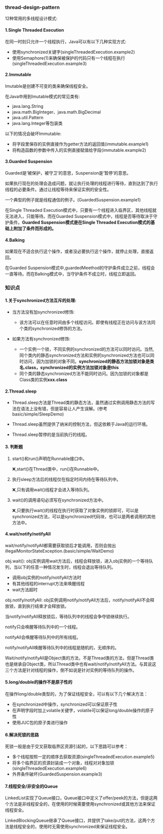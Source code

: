 ### thread-design-pattern

12种常用的多线程设计模式:



#### 1.Single Threaded Execution 

在同一时刻只允许一个线程执行，Java可以有以下几种实现方式:

* 使用synchronized关键字(singleThreadedExecution.example2)
* 使用Semaphore(1)来确保被保护的代码只有一个线程在执行(singleThreadedExecution.example3)



#### 2.Immutable

Imutable是创建不可变的类来确保线程安全。

在Java中用到Imutable模式的常见类有:

* java.lang.String
* java.math.BigInteger、java.math.BigDecimal
* java.util.Pattern
* java.lang.Integer等包装类



以下的情况会破坏Immutable:

* 将字段里保存的实例直接作为getter方法的返回值(immutable.example1)
* 将构造函数的参数中传入的实例直接赋值给字段(immutable.example2)



#### 3.Guarded Suspension

Guarded是‘被保护，被守卫’的意思，Suspension是‘暂停’的意思。

如果执行现在的处理会造成问题，就让执行处理的线程进行等待，直到达到了执行线程的必要条件。通过让线程等待来保证实例的安全性。

一个典型的例子就是线程通信的例子。(GuardedSuspension.example1)

在Single Threaded Execution模式中，只要有一个线程进入临界区，其他线程就无法进入，只能等待。而在Guarded Suspension模式中，线程是否等待取决于守护条件。**Guarded Suspension模式是在Single Threaded Execution模式的基础上附加了条件而形成的。**



#### 4.Balking

如果现在不适合执行这个操作，或者没必要执行这个操作，就停止处理，直接返回。

在Guarded Suspension模式中,guardedMeethod的守护条件成立之前，线程会一直等待。而在Balking模式中，当守护条件不成立时，线程立即返回。



### 知识点

#### 1.关于synchronized方法互斥的处理:  

* 当方法没有加synchronized修饰:

  * 该方法可以在任意时间由多个线程访问。即使有线程正在访问与该方法同个类的synchronized修饰的方法。

* 如果方法有synchronized修饰:
  * 一个实例一个锁，不同实例的synchronized的方法可以同时访问。当然,同个类内的静态synchronized方法和实例的synchronized方法也可以同时访问，因为加锁的对象不同。**synchronized的静态方法加锁对象是类名.class，synchronized的实例方法加锁对象是this**
  * 同个类的静态synchronized方法不能同时访问。因为加锁的对象都是Class类的实例**xxx.class**
  
  

#### 2.Thread.sleep

* Thread.sleep方法是Thread类的静态方法，虽然通过实例调用静态方法的写法在语法上没有错，但是容易让人产生误解。(参考basic/simple/SleepDemo)
* Thread.sleep虽然提供了纳米的控制方法，但这依赖于Java的运行环境。

* Thread.sleep暂停的是当前执行的线程。



#### 3. 判断题

1. start()和run()声明在Runnable接口中。 

   ❌,start()在Thread类中，run()在Runnable中。

2. 执行sleep方法后的线程仅在指定时间内待在等待队列中。

   ❌,只有调用wait()线程才会进入等待队列。

3. wait()的调用语句必须写在synchronized方法中。

   ❌,只要执行wait()的线程在执行时获取了对象实例的锁即可，可以是synchronized方法，可以是synchronized代码块，也可以是两者调用的其他方法中。



#### 4.wait/notify/notifyAll

wait/notify/notifyAll都需要获取锁后才能调用，否则会抛出illegalMonitorStateException.(basic/simple/WaitDemo)

obj.wait(): obj实例调用wait方法后，线程会释放锁，进入obj实例的一个等待队列，当以下的任意一种情况发生时，线程会退出等待队列。

* 调用obj实例的notify/notifyAll方法时
* 有其他线程的interrupt方法来唤醒线程
* wait方法超时



obj.notify/notifyAll: obj实例调用notify/notifyAll方法后，notify/notifyAll不会释放锁，直到执行结束才会释放锁。

当notify/notifyAll释放锁后，等待队列中的线程会争夺锁继续执行。

notify只会唤醒等待队列中的一个线程。

notifyAll会唤醒等待队列中的所有线程。

notify/notifyAll唤醒等待队列中的线程是随机的，无顺序的。



Wait/notify/notifyAll是Object类的方法，不是Thread类的方法，但是Thread类也是继承自Object类，所以Thread类中也有wait/notify/notifyAll方法。与其说这三个方法是针对线程的操作，倒不如说是针对实例的等待队列的操作。



#### 5.long/double的操作不是原子性的

在操作long/double类型的，为了保证线程安全，可以有以下几个解决方法：

* 在synchronized中操作，synchronized可以保证原子性
* 在声明字段时加上volatile关键字，volatile可以保证long/double操作的原子性
* 使用JUC包的原子类进行操作



#### 6.解决死锁的思路

死锁一般是由于交叉获取临界区资源引起的，以下思路可以参考：

* 多个线程按照一定的顺序去获取资源(singleThreadedExecution.example5)
* 将多个临界区的资源封装成一个对象，线程对对象加锁(singleThreadedExecution.example6)
* 外界条件破坏(GuardedSuspension.example3)



#### 7.线程安全/非安全的Queue

LinkedList实现了Queue接口，Queue接口中定义了offer/peek的方法，但是这两个方法是非线程安全的，在使用的时候需要使用synchronized或其他方法来保证线程安全。

LinkedBlockingQueue继承了Queue接口，并提供了take/put的方法，这两个方法是线程安全的，使用时无需使用synchronized来保证线程安全。